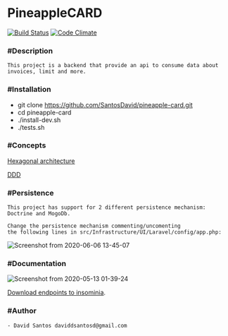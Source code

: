 # PineappleCARD

[![Build Status](https://travis-ci.org/SantosDavid/pineapple-card.svg?branch=master)](https://travis-ci.org/SantosDavid/pineapple-card)  [![Code Climate](https://codeclimate.com/github/SantosDavid/pineapple-card/badges/gpa.svg)](https://codeclimate.com/github/SantosDavid/pineapple-card) 

### #Description
    This project is a backend that provide an api to consume data about 
    invoices, limit and more.
    
### #Installation
   - git clone https://github.com/SantosDavid/pineapple-card.git
   - cd pineapple-card
   - ./install-dev.sh
   - ./tests.sh
    
### #Concepts
   [Hexagonal architecture](https://alistair.cockburn.us/hexagonal-architecture/)
     
   [DDD](https://en.wikipedia.org/wiki/Domain-driven_design)
   

### #Persistence
    This project has support for 2 different persistence mechanism: Doctrine and MogoDb.
    
    Change the persistence mechanism commenting/uncomenting 
    the following lines in src/Infrastructure/UI/Laravel/config/app.php:
    
   ![Screenshot from 2020-06-06 13-45-07](https://user-images.githubusercontent.com/26348312/83949780-0d012f00-a7fc-11ea-8b64-60890ce89e67.png)

   

### #Documentation
![Screenshot from 2020-05-13 01-39-24](https://user-images.githubusercontent.com/26348312/81771979-f0066400-94ba-11ea-8f93-58943c8240cf.png)

[Download endpoints to insominia](https://github.com/SantosDavid/pineapple-card/blob/master/Insomnia.json).


### #Author
    - David Santos daviddsantosd@gmail.com
 
